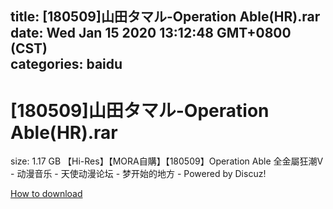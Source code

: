 
title: [180509]山田タマル-Operation Able(HR).rar
date: Wed Jan 15 2020 13:12:48 GMT+0800 (CST)    
categories: baidu
---

# [180509]山田タマル-Operation Able(HR).rar
size: 1.17 GB
 【Hi-Res】【MORA自購】【180509】Operation Able 全金屬狂潮V - 动漫音乐 - 天使动漫论坛 - 梦开始的地方 - Powered by Discuz!
 

[How to download](https://bpcam.bemobtrk.com/go/2ceec3aa-1ca2-46d6-b9ff-aaa5c184517c?jno=539)